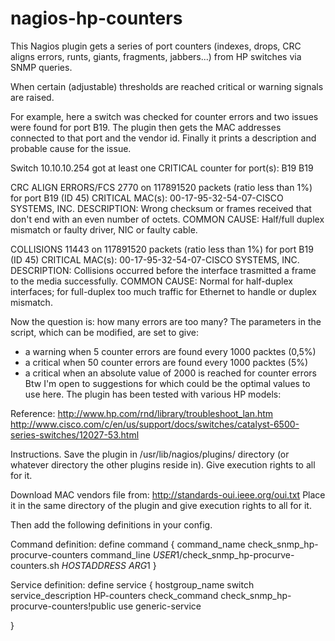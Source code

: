 # nagios-hp-counters
This Nagios plugin gets a series of port counters (indexes, drops, CRC aligns errors, runts, giants, fragments, jabbers...) from HP switches via SNMP queries.

When certain (adjustable) thresholds are reached critical or warning signals are raised. 

For example, here a switch was checked for counter errors and two issues were found for port B19. 
The plugin then gets the MAC addresses connected to that port and the vendor id. 
Finally it prints a description and probable cause for the issue. 

Switch 10.10.10.254 got at least one CRITICAL counter for port(s): B19 B19 

CRC ALIGN ERRORS/FCS 2770 on 117891520 packets (ratio less than 1%) for port B19 (ID 45) CRITICAL 
MAC(s): 
00-17-95-32-54-07-CISCO SYSTEMS, INC. 
DESCRIPTION: 
Wrong checksum or frames received that don't end with an even number of octets. 
COMMON CAUSE: 
Half/full duplex mismatch or faulty driver, NIC or faulty cable. 

COLLISIONS 11443 on 117891520 packets (ratio less than 1%) for port B19 (ID 45) CRITICAL 
MAC(s): 
00-17-95-32-54-07-CISCO SYSTEMS, INC. 
DESCRIPTION: 
Collisions occurred before the interface trasmitted a frame to the media successfully. 
COMMON CAUSE: 
Normal for half-duplex interfaces; for full-duplex too much traffic for Ethernet to handle or duplex mismatch. 

Now the question is: how many errors are too many? 
The parameters in the script, which can be modified, are set to give: 
- a warning when 5 counter errors are found every 1000 packtes (0,5%) 
- a critical when 50 counter errors are found every 1000 packtes (5%) 
- a critical when an absolute value of 2000 is reached for counter errors 
Btw I'm open to suggestions for which could be the optimal values to use here. 
The plugin has been tested with various HP models: 

Reference: 
http://www.hp.com/rnd/library/troubleshoot_lan.htm 
http://www.cisco.com/c/en/us/support/docs/switches/catalyst-6500-series-switches/12027-53.html 

Instructions. 
Save the plugin in /usr/lib/nagios/plugins/ directory (or whatever directory the other plugins reside in). 
Give execution rights to all for it. 

Download MAC vendors file from: 
http://standards-oui.ieee.org/oui.txt 
Place it in the same directory of the plugin and give execution rights to all for it. 

Then add the following definitions in your config. 

Command definition:
define command { 
command_name check_snmp_hp-procurve-counters 
command_line $USER1$/check_snmp_hp-procurve-counters.sh $HOSTADDRESS$ $ARG1$ 
} 

Service definition: 
define service { 
hostgroup_name switch 
service_description HP-counters 
check_command check_snmp_hp-procurve-counters!public 
use generic-service 

} 

